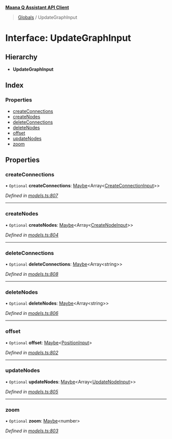 **[Maana Q Assistant API Client](../README.md)**

> [Globals](../README.md) / UpdateGraphInput

# Interface: UpdateGraphInput

## Hierarchy

* **UpdateGraphInput**

## Index

### Properties

* [createConnections](updategraphinput.md#createconnections)
* [createNodes](updategraphinput.md#createnodes)
* [deleteConnections](updategraphinput.md#deleteconnections)
* [deleteNodes](updategraphinput.md#deletenodes)
* [offset](updategraphinput.md#offset)
* [updateNodes](updategraphinput.md#updatenodes)
* [zoom](updategraphinput.md#zoom)

## Properties

### createConnections

• `Optional` **createConnections**: [Maybe](../README.md#maybe)\<Array\<[CreateConnectionInput](createconnectioninput.md)>>

*Defined in [models.ts:807](https://github.com/maana-io/q-assistant-client/blob/develop/src/models.ts#L807)*

___

### createNodes

• `Optional` **createNodes**: [Maybe](../README.md#maybe)\<Array\<[CreateNodeInput](createnodeinput.md)>>

*Defined in [models.ts:804](https://github.com/maana-io/q-assistant-client/blob/develop/src/models.ts#L804)*

___

### deleteConnections

• `Optional` **deleteConnections**: [Maybe](../README.md#maybe)\<Array\<string>>

*Defined in [models.ts:808](https://github.com/maana-io/q-assistant-client/blob/develop/src/models.ts#L808)*

___

### deleteNodes

• `Optional` **deleteNodes**: [Maybe](../README.md#maybe)\<Array\<string>>

*Defined in [models.ts:806](https://github.com/maana-io/q-assistant-client/blob/develop/src/models.ts#L806)*

___

### offset

• `Optional` **offset**: [Maybe](../README.md#maybe)\<[PositionInput](positioninput.md)>

*Defined in [models.ts:802](https://github.com/maana-io/q-assistant-client/blob/develop/src/models.ts#L802)*

___

### updateNodes

• `Optional` **updateNodes**: [Maybe](../README.md#maybe)\<Array\<[UpdateNodeInput](updatenodeinput.md)>>

*Defined in [models.ts:805](https://github.com/maana-io/q-assistant-client/blob/develop/src/models.ts#L805)*

___

### zoom

• `Optional` **zoom**: [Maybe](../README.md#maybe)\<number>

*Defined in [models.ts:803](https://github.com/maana-io/q-assistant-client/blob/develop/src/models.ts#L803)*
